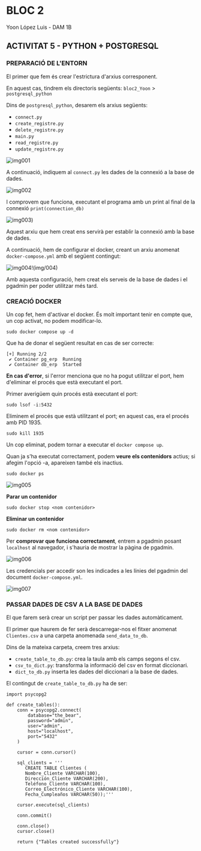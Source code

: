 # BLOC 2
Yoon López Luis - DAM 1B

## ACTIVITAT 5 - PYTHON + POSTGRESQL

### PREPARACIÓ DE L'ENTORN

El primer que fem és crear l'estrictura d'arxius corresponent.

En aquest cas, tindrem els directoris següents:
`bloc2_Yoon` > `postgresql_python`

Dins de `postgresql_python`, desarem els arxius següents:
- `connect.py`
- `create_registre.py`
- `delete_registre.py`
- `main.py`
- `read_registre.py`
- `update_registre.py`

![img001](img/001.jpg)

A continuació, indiquem al `connect.py` les dades de la connexió a la base de dades.

![img002](img/002.Connect.py.jpg)

I comprovem que funciona, executant el programa amb un print al final de la connexió `print(connection_db)`

![img003](img/003.ResultConnect.jpg))

Aquest arxiu que hem creat ens servirà per establir la connexió amb la base de dades.

A continuació, hem de configurar el docker, creant un arxiu anomenat `docker-compose.yml` amb el següent contingut:

![img004](img/004.Docker.jpg)!(img/004)

Amb aquesta configuració, hem creat els serveis de la base de dades i el pgadmin per poder utilitzar més tard.

### CREACIÓ DOCKER

Un cop fet, hem d'activar el docker. És molt important tenir en compte que, un cop activat, no podem modificar-lo.

```commandline
sudo docker compose up -d
```
Que ha de donar el següent resultat en cas de ser correcte:
```commandline
[+] Running 2/2
 ✔ Container pg_erp  Running
 ✔ Container db_erp  Started   
```

**En cas d'error**, si l'error menciona que no ha pogut utilitzar el port, hem d'eliminar el procés que està executant el port.

Primer averigüem quin procés està executant el port:
```commandline
sudo lsof -i:5432
```
Eliminem el procés que està utilitzant el port; en aquest cas, era el procés amb PID 1935.
```commandline
sudo kill 1935
```
Un cop eliminat, podem tornar a executar el `docker compose up`.

Quan ja s'ha executat correctament, podem **veure els contenidors** actius; si afegim l'opció -a, apareixen també els inactius.
```commandline
sudo docker ps
```
![img005](img/005.dockerps.jpg)

**Parar un contenidor**
```commandline
sudo docker stop <nom contenidor>
```

**Eliminar un contenidor**
```commandline
sudo docker rm <nom contenidor>
```

Per **comprovar que funciona correctament**, entrem a pgadmin posant `localhost` al navegador, i s'hauria de mostrar la pàgina de pgadmin.

![img006](img/006.pgadmin.jpg)

Les credencials per accedir son les indicades a les línies del pgadmin del document `docker-compose.yml`.

![img007](img/007.pgadmin.jpg)

### PASSAR DADES DE CSV A LA BASE DE DADES

El que farem serà crear un script per passar les dades automàticament.

El primer que haurem de fer serà descarregar-nos el fitxer anomenat `Clientes.csv` a una carpeta anomenada `send_data_to_db`.

Dins de la mateixa carpeta, creem tres arxius:
- `create_table_to_db.py`: crea la taula amb els camps segons el csv.
- `csv_to_dict.py`: transforma la informació del csv en format diccionari.
- `dict_to_db.py` inserta les dades del diccionari a la base de dades.

El contingut de `create_table_to_db.py` ha de ser:
```commandline
import psycopg2

def create_tables():
    conn = psycopg2.connect(
        database="the_bear",
        password="admin",
        user="admin",
        host="localhost",
        port="5432"
    )

    cursor = conn.cursor()

    sql_clients = '''
       CREATE TABLE Clientes (
       Nombre_Cliente VARCHAR(100),
       Dirección_Cliente VARCHAR(200),
       Teléfono_Cliente VARCHAR(100),
       Correo_Electrónico_Cliente VARCHAR(100),
       Fecha_Cumpleaños VARCHAR(50));'''

    cursor.execute(sql_clients)

    conn.commit()

    conn.close()
    cursor.close()

    return {"Tables created successfully"}
```

